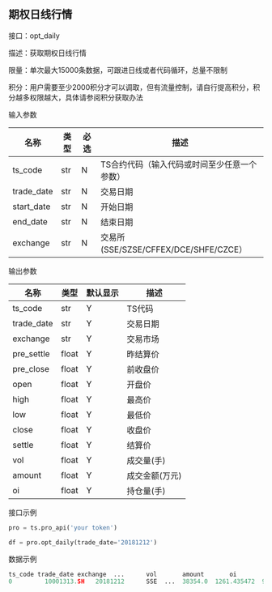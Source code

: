 ## 期权日线行情

接口：opt_daily

描述：获取期权日线行情

限量：单次最大15000条数据，可跟进日线或者代码循环，总量不限制

积分：用户需要至少2000积分才可以调取，但有流量控制，请自行提高积分，积分越多权限越大，具体请参阅积分获取办法 

输入参数

| 名称 | 类型 | 必选 | 描述 |
| --- | --- | --- | --- |
| ts_code | str | N | TS合约代码（输入代码或时间至少任意一个参数） |
| trade_date | str | N | 交易日期 |
| start_date | str | N | 开始日期 |
| end_date | str | N | 结束日期 |
| exchange | str | N | 交易所(SSE/SZSE/CFFEX/DCE/SHFE/CZCE） |

输出参数

| 名称 | 类型 | 默认显示 | 描述 |
| --- | --- | --- | --- |
| ts_code | str | Y | TS代码 |
| trade_date | str | Y | 交易日期 |
| exchange | str | Y | 交易市场 |
| pre_settle | float | Y | 昨结算价 |
| pre_close | float | Y | 前收盘价 |
| open | float | Y | 开盘价 |
| high | float | Y | 最高价 |
| low | float | Y | 最低价 |
| close | float | Y | 收盘价 |
| settle | float | Y | 结算价 |
| vol | float | Y | 成交量(手) |
| amount | float | Y | 成交金额(万元) |
| oi | float | Y | 持仓量(手) |

接口示例

```python
pro = ts.pro_api('your token')

df = pro.opt_daily(trade_date='20181212')
```

数据示例

```python
ts_code trade_date exchange  ...      vol       amount       oi
0         10001313.SH   20181212      SSE  ...  38354.0  1261.435472  98882.0
```